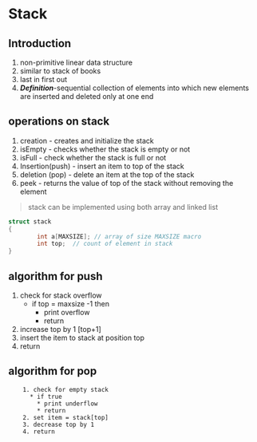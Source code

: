 # Stack 

## Introduction
  1. non-primitive linear data structure
  2. similar to stack of books
  3. last in first out
  4. ***Definition***-sequential collection of elements into which new elements are inserted and deleted only at one end

## operations on stack 
  1. creation - creates and initialize the stack
  2. isEmpty - checks whether the stack is empty or not
  3. isFull - check whether the stack is full or not 
  4. Insertion(push) - insert an item to top of the stack
  4. deletion (pop) - delete an item at the top of the stack
  5. peek - returns the value of top of the stack without removing the element
>  stack can be implemented using both array and linked list

```c
struct stack 
{
        int a[MAXSIZE]; // array of size MAXSIZE macro
        int top;  // count of element in stack
}
```
## algorithm for push
  1. check for stack overflow
        * if top = maxsize -1 then 
          * print overflow
          * return
  2. increase top by 1 [top+1]
  3. insert the item to stack at position top
  4. return

## algorithm for pop
        1. check for empty stack
          * if true
            * print underflow
            * return
        2. set item = stack[top]
        3. decrease top by 1
        4. return
